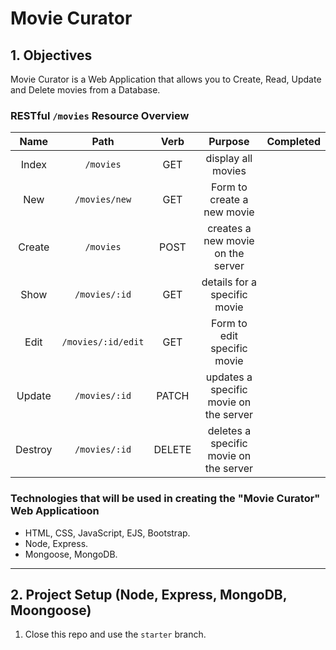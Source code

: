 # Movie Curator

## 1. Objectives

Movie Curator is a Web Application that allows you to Create, Read, Update and Delete movies from a Database.

### RESTful `/movies` Resource Overview 

| Name | Path | Verb | Purpose | Completed |
|:----:|:-----:|:-----:|:----:|:----:|
| Index | `/movies` | GET | display all movies |  |
| New | `/movies/new` | GET | Form to create a new movie |  |
| Create | `/movies` | POST | creates a new movie on the server |  |
| Show | `/movies/:id` | GET | details for a specific movie |  |
| Edit | `/movies/:id/edit` | GET | Form to edit specific movie |  |
| Update | `/movies/:id` | PATCH | updates a specific movie on the server |  |
| Destroy | `/movies/:id` | DELETE | deletes a specific movie on the server |  |

### Technologies that will be used in creating the "Movie Curator" Web Applicatioon

* HTML, CSS, JavaScript, EJS, Bootstrap.
* Node, Express.
* Mongoose, MongoDB.

***

## 2. Project Setup (Node, Express, MongoDB, Moongoose)

1. Close this repo and use the `starter` branch. 
